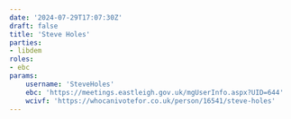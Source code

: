 ```yaml
---
date: '2024-07-29T17:07:30Z'
draft: false
title: 'Steve Holes'
parties:
- libdem
roles:
- ebc
params:
    username: 'SteveHoles'
    ebc: 'https://meetings.eastleigh.gov.uk/mgUserInfo.aspx?UID=644'
    wcivf: 'https://whocanivotefor.co.uk/person/16541/steve-holes'
---
```

